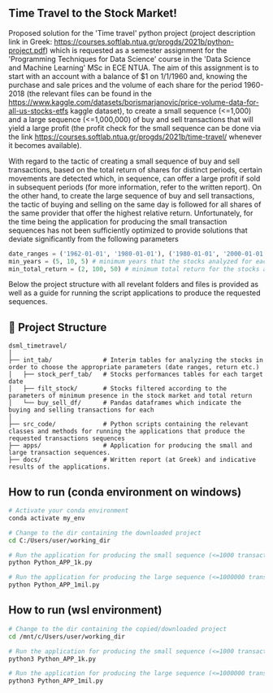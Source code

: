 ## **Time Travel to the Stock Market!**

Proposed solution for the 'Time travel' python project (project description link in Greek: https://courses.softlab.ntua.gr/progds/2021b/python-project.pdf) which is requested as a semester assignment for the 'Programming Techniques for Data Science' course in the 'Data Science and Machine Learning' MSc in ECE NTUA. 
The aim of this assignment is to start with an account with a balance of $1 on 1/1/1960 and, knowing the purchase and sale prices and the volume of each share for the period 1960-2018 (the relevant files can be found in the https://www.kaggle.com/datasets/borismarjanovic/price-volume-data-for-all-us-stocks-etfs kaggle dataset), to create a small sequence (<=1,000) and a large sequence (<=1,000,000) of buy and sell transactions that will yield a large profit (the profit check for the small sequence can be done via the link https://courses.softlab.ntua.gr/progds/2021b/time-travel/ whenever it becomes available).

With regard to the tactic of creating a small sequence of buy and sell transactions, based on the total return of shares for distinct periods, certain movements are detected which, in sequence, can offer a large profit if sold in subsequent periods (for more information, refer to the written report). On the other hand, to create the large sequence of buy and sell transactions, the tactic of buying and selling on the same day is followed for all shares of the same provider that offer the highest relative return.
Unfortunately, for the time being the application for producing the small transaction sequences has not been sufficiently optimized to provide solutions that deviate significantly from the following parameters 

```python
date_ranges = ('1962-01-01', '1980-01-01'), ('1980-01-01', '2000-01-01'), ('2000-01-01', '2018-01-01') # date ranges for stocks analyzing
min_years = (5, 10, 5) # minimum years that the stocks analyzed for each date range are present on the market
min_total_return = (2, 100, 50) # minimum total return for the stocks analyzed for each date range
```

Below the project structure with all revelant folders and files is provided as well as a guide for running the script applications to produce the requested sequences.

## 📂 Project Structure
```plaintext
dsml_timetravel/
│
├── int_tab/              # Interim tables for analyzing the stocks in order to choose the appropriate parameters (date ranges, return etc.)
│   ├── stock_perf_tab/   # Stocks performances tables for each target date
│   ├── filt_stock/       # Stocks filtered according to the parameters of minimum presence in the stock market and total return
│   └── buy_sell_df/      # Pandas dataframes which indicate the buying and selling transactions for each 
│
├── src_code/             # Python scripts containing the relevant classes and methods for running the applications that produce the requested transactions sequences
├── apps/                 # Application for producing the small and large transaction sequences.
├── docs/                 # Written report (at Greek) and indicative results of the applications.
```

## How to run (conda environment on windows)
```bash
# Activate your conda environment
conda activate my_env

# Change to the dir containing the downloaded project
cd C:/Users/user/working_dir

# Run the application for producing the small sequence (<=1000 transactions)
python Python_APP_1k.py

# Run the application for producing the large sequence (<=1000000 transactions)
python Python_APP_1mil.py
```

## How to run (wsl environment)
```bash
# Change to the dir containing the copied/downloaded project
cd /mnt/c/Users/user/working_dir

# Run the application for producing the small sequence (<=1000 transactions)
python3 Python_APP_1k.py

# Run the application for producing the large sequence (<=1000000 transactions)
python3 Python_APP_1mil.py
```
